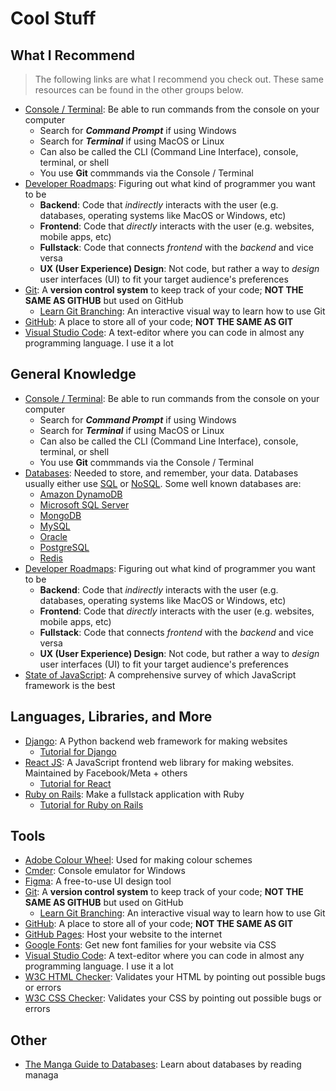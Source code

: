 # Cool Stuff

## What I Recommend

> The following links are what I recommend you check out. These same resources can be found in the other groups below.

- [Console / Terminal](https://www.freecodecamp.org/news/command-line-for-beginners/): Be able to run commands from the console on your computer
  - Search for ***Command Prompt*** if using Windows
  - Search for ***Terminal*** if using MacOS or Linux
  - Can also be called the CLI (Command Line Interface), console, terminal, or shell
  - You use **Git** commmands via the Console / Terminal
- [Developer Roadmaps](https://roadmap.sh/): Figuring out what kind of programmer you want to be
  - **Backend**: Code that *indirectly* interacts with the user (e.g. databases, operating systems like MacOS or Windows, etc)
  - **Frontend**: Code that *directly* interacts with the user (e.g. websites, mobile apps, etc)
  - **Fullstack**: Code that connects *frontend* with the *backend* and vice versa
  - **UX (User Experience) Design**: Not code, but rather a way to *design* user interfaces (UI) to fit your target audience's preferences
- [Git](https://git-scm.com/): A **version control system** to keep track of your code; **NOT THE SAME AS GITHUB** but used on GitHub
  - [Learn Git Branching](https://learngitbranching.js.org/): An interactive visual way to learn how to use Git
- [GitHub](https://github.com/): A place to store all of your code; **NOT THE SAME AS GIT**
- [Visual Studio Code](https://code.visualstudio.com/): A text-editor where you can code in almost any programming language. I use it a lot

## General Knowledge

- [Console / Terminal](https://www.freecodecamp.org/news/command-line-for-beginners/): Be able to run commands from the console on your computer
  - Search for ***Command Prompt*** if using Windows
  - Search for ***Terminal*** if using MacOS or Linux
  - Can also be called the CLI (Command Line Interface), console, terminal, or shell
  - You use **Git** commmands via the Console / Terminal
- [Databases](https://www.oracle.com/ca-en/database/what-is-database): Needed to store, and remember, your data. Databases usually either use [SQL](https://aws.amazon.com/what-is/sql/) or [NoSQL](https://www.mongodb.com/nosql-explained). Some well known databases are:
  - [Amazon DynamoDB](https://aws.amazon.com/dynamodb/)
  - [Microsoft SQL Server](https://www.microsoft.com/en-ca/sql-server/sql-server-downloads)
  - [MongoDB](https://www.mongodb.com/)
  - [MySQL](https://www.mysql.com/)
  - [Oracle](https://www.oracle.com/database/technologies/)
  - [PostgreSQL](https://www.postgresql.org/)
  - [Redis](https://redis.io/)
- [Developer Roadmaps](https://roadmap.sh/): Figuring out what kind of programmer you want to be
  - **Backend**: Code that *indirectly* interacts with the user (e.g. databases, operating systems like MacOS or Windows, etc)
  - **Frontend**: Code that *directly* interacts with the user (e.g. websites, mobile apps, etc)
  - **Fullstack**: Code that connects *frontend* with the *backend* and vice versa
  - **UX (User Experience) Design**: Not code, but rather a way to *design* user interfaces (UI) to fit your target audience's preferences
- [State of JavaScript](https://2022.stateofjs.com/en-US): A comprehensive survey of which JavaScript framework is the best

## Languages, Libraries, and More

- [Django](https://www.djangoproject.com/): A Python backend web framework for making websites
  - [Tutorial for Django](https://docs.djangoproject.com/en/4.2/intro/tutorial01/)
- [React JS](https://reactjs.org/): A JavaScript frontend web library for making websites. Maintained by Facebook/Meta + others
  - [Tutorial for React](https://legacy.reactjs.org/tutorial/tutorial.html)
- [Ruby on Rails](https://rubyonrails.org/): Make a fullstack application with Ruby
  - [Tutorial for Ruby on Rails](https://guides.rubyonrails.org/getting_started.html)

## Tools

- [Adobe Colour Wheel](https://color.adobe.com/create/color-wheel): Used for making colour schemes
- [Cmder](https://cmder.app/): Console emulator for Windows
- [Figma](https://www.figma.com/): A free-to-use UI design tool
- [Git](https://git-scm.com/): A **version control system** to keep track of your code; **NOT THE SAME AS GITHUB** but used on GitHub
  - [Learn Git Branching](https://learngitbranching.js.org/): An interactive visual way to learn how to use Git
- [GitHub](https://github.com/): A place to store all of your code; **NOT THE SAME AS GIT**
- [GitHub Pages](https://pages.github.com/): Host your website to the internet
- [Google Fonts](https://fonts.google.com/): Get new font families for your website via CSS
- [Visual Studio Code](https://code.visualstudio.com/): A text-editor where you can code in almost any programming language. I use it a lot
- [W3C HTML Checker](https://validator.w3.org/): Validates your HTML by pointing out possible bugs or errors
- [W3C CSS Checker](https://jigsaw.w3.org/css-validator/): Validates your CSS by pointing out possible bugs or errors

## Other

- [The Manga Guide to Databases](https://oberstar.eu.org/share/Documents/The-Manga-guide-to-databases.pdf): Learn about databases by reading managa

